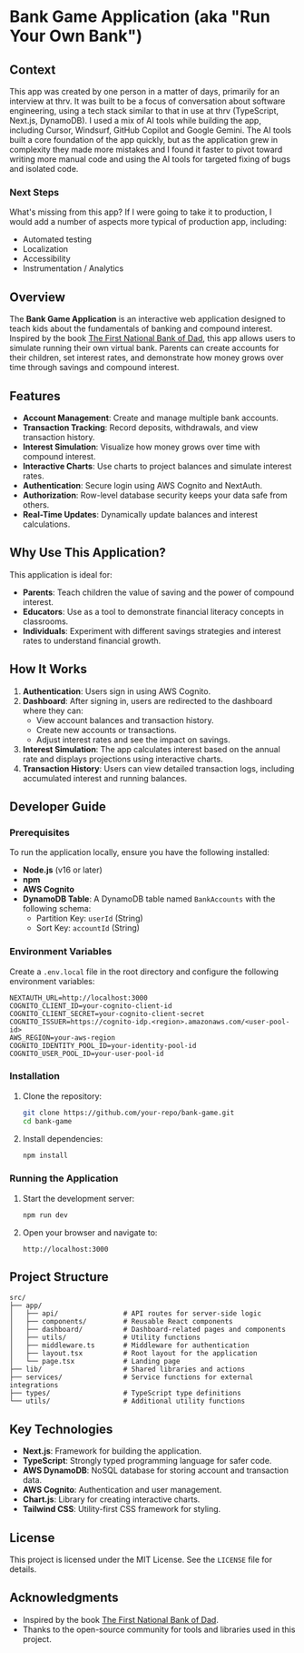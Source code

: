 # Bank Game Application (aka "Run Your Own Bank")

## Context
This app was created by one person in a matter of days, primarily for an interview at thrv. It was built to be a focus of conversation about software engineering, using a tech stack similar to that in use at thrv (TypeScript, Next.js, DynamoDB). I used a mix of AI tools while building the app, including Cursor, Windsurf, GitHub Copilot and Google Gemini. The AI tools built a core foundation of the app quickly, but as the application grew in complexity they made more mistakes and I found it faster to pivot toward writing more manual code and using the AI tools for targeted fixing of bugs and isolated code. 

### Next Steps
What's missing from this app? If I were going to take it to production, I would add a number of aspects more typical of production app, including: 
* Automated testing
* Localization
* Accessibility
* Instrumentation / Analytics

## Overview

The **Bank Game Application** is an interactive web application designed to teach kids about the fundamentals of banking and compound interest. Inspired by the book [The First National Bank of Dad](https://www.amazon.com/First-National-Bank-Dad-Foolproof/dp/1416534253), this app allows users to simulate running their own virtual bank. Parents can create accounts for their children, set interest rates, and demonstrate how money grows over time through savings and compound interest.

## Features

- **Account Management**: Create and manage multiple bank accounts.
- **Transaction Tracking**: Record deposits, withdrawals, and view transaction history.
- **Interest Simulation**: Visualize how money grows over time with compound interest.
- **Interactive Charts**: Use charts to project balances and simulate interest rates.
- **Authentication**: Secure login using AWS Cognito and NextAuth.
- **Authorization**: Row-level database security keeps your data safe from others.
- **Real-Time Updates**: Dynamically update balances and interest calculations.

## Why Use This Application?

This application is ideal for:
- **Parents**: Teach children the value of saving and the power of compound interest.
- **Educators**: Use as a tool to demonstrate financial literacy concepts in classrooms.
- **Individuals**: Experiment with different savings strategies and interest rates to understand financial growth.

## How It Works

1. **Authentication**: Users sign in using AWS Cognito.
2. **Dashboard**: After signing in, users are redirected to the dashboard where they can:
   - View account balances and transaction history.
   - Create new accounts or transactions.
   - Adjust interest rates and see the impact on savings.
3. **Interest Simulation**: The app calculates interest based on the annual rate and displays projections using interactive charts.
4. **Transaction History**: Users can view detailed transaction logs, including accumulated interest and running balances.

## Developer Guide

### Prerequisites

To run the application locally, ensure you have the following installed:
- **Node.js** (v16 or later)
- **npm** 
- **AWS Cognito**
- **DynamoDB Table**: A DynamoDB table named `BankAccounts` with the following schema:
  - Partition Key: `userId` (String)
  - Sort Key: `accountId` (String)

### Environment Variables

Create a `.env.local` file in the root directory and configure the following environment variables:

```
NEXTAUTH_URL=http://localhost:3000
COGNITO_CLIENT_ID=your-cognito-client-id
COGNITO_CLIENT_SECRET=your-cognito-client-secret
COGNITO_ISSUER=https://cognito-idp.<region>.amazonaws.com/<user-pool-id>
AWS_REGION=your-aws-region
COGNITO_IDENTITY_POOL_ID=your-identity-pool-id
COGNITO_USER_POOL_ID=your-user-pool-id
```

### Installation

1. Clone the repository:
   ```bash
   git clone https://github.com/your-repo/bank-game.git
   cd bank-game
   ```

2. Install dependencies:
   ```bash
   npm install
   ```

### Running the Application

1. Start the development server:
   ```bash
   npm run dev
   ```

2. Open your browser and navigate to:
   ```
   http://localhost:3000
   ```

## Project Structure

```
src/
├── app/
│   ├── api/                # API routes for server-side logic
│   ├── components/         # Reusable React components
│   ├── dashboard/          # Dashboard-related pages and components
│   ├── utils/              # Utility functions
│   ├── middleware.ts       # Middleware for authentication
│   ├── layout.tsx          # Root layout for the application
│   └── page.tsx            # Landing page
├── lib/                    # Shared libraries and actions
├── services/               # Service functions for external integrations
├── types/                  # TypeScript type definitions
└── utils/                  # Additional utility functions
```

## Key Technologies

- **Next.js**: Framework for building the application.
- **TypeScript**: Strongly typed programming language for safer code.
- **AWS DynamoDB**: NoSQL database for storing account and transaction data.
- **AWS Cognito**: Authentication and user management.
- **Chart.js**: Library for creating interactive charts.
- **Tailwind CSS**: Utility-first CSS framework for styling.

## License

This project is licensed under the MIT License. See the `LICENSE` file for details.

## Acknowledgments

- Inspired by the book [The First National Bank of Dad](https://www.amazon.com/First-National-Bank-Dad-Foolproof/dp/1416534253).
- Thanks to the open-source community for tools and libraries used in this project.



#
